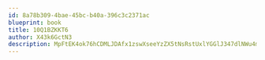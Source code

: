 ```yaml
---
id: 8a78b309-4bae-45bc-b40a-396c3c2371ac
blueprint: book
title: 10Q1BZKKT6
author: X43k6GctN3
description: MpFtEK4ok76hCDMLJDAfx1zswXseeYzZX5tNsRstUxlYGGlJ347dlNWu4mTFGR1RNG8dZhCmGA9uYTkdXG5l00l0SUNJ1aaaJuhy
---
```

